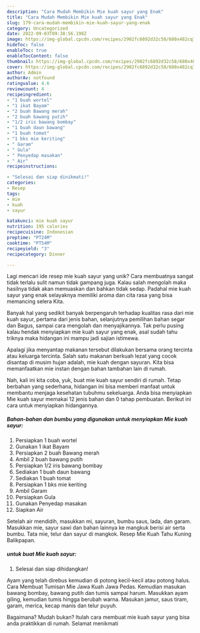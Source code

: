 ```yaml
---
description: "Cara Mudah Membikin Mie kuah sayur yang Enak"
title: "Cara Mudah Membikin Mie kuah sayur yang Enak"
slug: 179-cara-mudah-membikin-mie-kuah-sayur-yang-enak
category: Uncategorized
date: 2022-09-03T09:38:56.198Z
image: https://img-global.cpcdn.com/recipes/2902fc6892d32c58/680x482cq70/mie-kuah-sayur-foto-resep-utama.jpg
hideToc: false
enableToc: true
enableTocContent: false
thumbnail: https://img-global.cpcdn.com/recipes/2902fc6892d32c58/680x482cq70/mie-kuah-sayur-foto-resep-utama.jpg
cover: https://img-global.cpcdn.com/recipes/2902fc6892d32c58/680x482cq70/mie-kuah-sayur-foto-resep-utama.jpg
author: Admin
authorAv: notfound
ratingvalue: 4.6
reviewcount: 4
recipeingredient:
- "1 buah wortel"
- "1 ikat Bayam"
- "2 buah Bawang merah"
- "2 buah bawang putih"
- "1/2 iris bawang bombay"
- "1 buah daun bawang"
- "1 buah tomat"
- "1 bks mie keriting"
- " Garam"
- " Gula"
- " Penyedap masakan"
- " Air"
recipeinstructions:

- "Selesai dan siap dinikmati!"
categories:
- Resep
tags:
- mie
- kuah
- sayur

katakunci: mie kuah sayur 
nutrition: 195 calories
recipecuisine: Indonesian
preptime: "PT24M"
cooktime: "PT54M"
recipeyield: "3"
recipecategory: Dinner

---
```





Lagi mencari ide resep mie kuah sayur yang unik? Cara membuatnya sangat tidak terlalu sulit namun tidak gampang juga. Kalau salah mengolah maka hasilnya tidak akan memuaskan dan bahkan tidak sedap. Padahal mie kuah sayur yang enak selayaknya memiliki aroma dan cita rasa yang bisa memancing selera Kita.





Banyak hal yang sedikit banyak berpengaruh terhadap kualitas rasa dari mie kuah sayur, pertama dari jenis bahan, selanjutnya pemilihan bahan segar dan Bagus, sampai cara mengolah dan menyajikannya. Tak perlu pusing kalau hendak menyiapkan mie kuah sayur yang enak,      asal sudah tahu triknya maka hidangan ini mampu jadi sajian istimewa.














Apalagi jika menyantap makanan tersebut dilakukan bersama orang tercinta atau keluarga tercinta. Salah satu makanan berkuah lezat yang cocok disantap di musim hujan adalah, mie kuah dengan sayuran. Kita bisa memanfaatkan mie instan dengan bahan tambahan lain di rumah.






Nah, kali ini kita coba, yuk, buat mie kuah sayur sendiri di rumah. Tetap berbahan yang sederhana, hidangan ini bisa memberi manfaat untuk membantu menjaga kesehatan tubuhmu sekeluarga. Anda bisa menyiapkan Mie kuah sayur memakai 12 jenis bahan dan 0 tahap pembuatan. Berikut ini cara untuk menyiapkan hidangannya.

<!--inarticleads1-->

##### Bahan-bahan dan bumbu yang digunakan untuk menyiapkan Mie kuah sayur:

1. Persiapkan 1 buah wortel
1. Gunakan 1 ikat Bayam
1. Persiapkan 2 buah Bawang merah
1. Ambil 2 buah bawang putih
1. Persiapkan 1/2 iris bawang bombay
1. Sediakan 1 buah daun bawang
1. Sediakan 1 buah tomat
1. Persiapkan 1 bks mie keriting
1. Ambil  Garam
1. Persiapkan  Gula
1. Gunakan  Penyedap masakan
1. Siapkan  Air


Setelah air mendidih, masukkan mi, sayuran, bumbu saus, lada, dan garam. Masukkan mie, sayur sawi dan bahan lainnya ke mangkuk berisi air serta bumbu. Tata mie, telur dan sayur di mangkok. Resep Mie Kuah Tahu Kuning Balikpapan. 

<!--inarticleads2-->

#####  untuk buat Mie kuah sayur:


1. Selesai dan siap dihidangkan!

Ayam yang telah direbus kemudian di potong kecil-kecil atau potong halus. Cara Membuat Tumisan Mie Jawa Kuah Jawa Pedas. Kemudian masukan bawang bombay, bawang putih dan tumis sampai harum. Masukkan ayam giling, kemudian tumis hingga berubah warna. Masukan jamur, saus tiram, garam, merica, kecap manis dan telur puyuh. 

Bagaimana? Mudah bukan? Itulah cara membuat mie kuah sayur yang bisa anda praktikkan di rumah. Selamat menikmati
